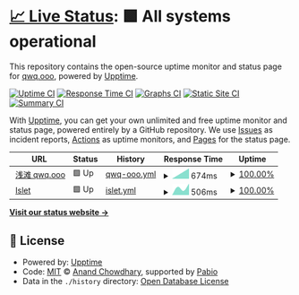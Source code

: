 # [📈 Live Status](https://qwq-ooo.github.io/upptime): <!--live status--> **🟩 All systems operational**

This repository contains the open-source uptime monitor and status page for [qwq.ooo](https://qwq-ooo.github.io/upptime), powered by [Upptime](https://github.com/upptime/upptime).

[![Uptime CI](https://github.com/qwq-ooo/upptime/workflows/Uptime%20CI/badge.svg)](https://github.com/qwq-ooo/upptime/actions?query=workflow%3A%22Uptime+CI%22)
[![Response Time CI](https://github.com/qwq-ooo/upptime/workflows/Response%20Time%20CI/badge.svg)](https://github.com/qwq-ooo/upptime/actions?query=workflow%3A%22Response+Time+CI%22)
[![Graphs CI](https://github.com/qwq-ooo/upptime/workflows/Graphs%20CI/badge.svg)](https://github.com/qwq-ooo/upptime/actions?query=workflow%3A%22Graphs+CI%22)
[![Static Site CI](https://github.com/qwq-ooo/upptime/workflows/Static%20Site%20CI/badge.svg)](https://github.com/qwq-ooo/upptime/actions?query=workflow%3A%22Static+Site+CI%22)
[![Summary CI](https://github.com/qwq-ooo/upptime/workflows/Summary%20CI/badge.svg)](https://github.com/qwq-ooo/upptime/actions?query=workflow%3A%22Summary+CI%22)

With [Upptime](https://upptime.js.org), you can get your own unlimited and free uptime monitor and status page, powered entirely by a GitHub repository. We use [Issues](https://github.com/qwq-ooo/upptime/issues) as incident reports, [Actions](https://github.com/qwq-ooo/upptime/actions) as uptime monitors, and [Pages](https://qwq-ooo.github.io/upptime) for the status page.

<!--start: status pages-->
<!-- This summary is generated by Upptime (https://github.com/upptime/upptime) -->
<!-- Do not edit this manually, your changes will be overwritten -->
<!-- prettier-ignore -->
| URL | Status | History | Response Time | Uptime |
| --- | ------ | ------- | ------------- | ------ |
| <img alt="" src="https://icons.duckduckgo.com/ip3/qwq.ooo.ico" height="13"> [浅滩 qwq.ooo](https://qwq.ooo) | 🟩 Up | [qwq-ooo.yml](https://github.com/qwq-ooo/upptime/commits/HEAD/history/qwq-ooo.yml) | <details><summary><img alt="Response time graph" src="./graphs/qwq-ooo/response-time-week.png" height="20"> 674ms</summary><br><a href="https://qwq-ooo.github.io/upptime/history/qwq-ooo"><img alt="Response time 674" src="https://img.shields.io/endpoint?url=https%3A%2F%2Fraw.githubusercontent.com%2Fqwq-ooo%2Fupptime%2FHEAD%2Fapi%2Fqwq-ooo%2Fresponse-time.json"></a><br><a href="https://qwq-ooo.github.io/upptime/history/qwq-ooo"><img alt="24-hour response time 674" src="https://img.shields.io/endpoint?url=https%3A%2F%2Fraw.githubusercontent.com%2Fqwq-ooo%2Fupptime%2FHEAD%2Fapi%2Fqwq-ooo%2Fresponse-time-day.json"></a><br><a href="https://qwq-ooo.github.io/upptime/history/qwq-ooo"><img alt="7-day response time 674" src="https://img.shields.io/endpoint?url=https%3A%2F%2Fraw.githubusercontent.com%2Fqwq-ooo%2Fupptime%2FHEAD%2Fapi%2Fqwq-ooo%2Fresponse-time-week.json"></a><br><a href="https://qwq-ooo.github.io/upptime/history/qwq-ooo"><img alt="30-day response time 674" src="https://img.shields.io/endpoint?url=https%3A%2F%2Fraw.githubusercontent.com%2Fqwq-ooo%2Fupptime%2FHEAD%2Fapi%2Fqwq-ooo%2Fresponse-time-month.json"></a><br><a href="https://qwq-ooo.github.io/upptime/history/qwq-ooo"><img alt="1-year response time 674" src="https://img.shields.io/endpoint?url=https%3A%2F%2Fraw.githubusercontent.com%2Fqwq-ooo%2Fupptime%2FHEAD%2Fapi%2Fqwq-ooo%2Fresponse-time-year.json"></a></details> | <details><summary><a href="https://qwq-ooo.github.io/upptime/history/qwq-ooo">100.00%</a></summary><a href="https://qwq-ooo.github.io/upptime/history/qwq-ooo"><img alt="All-time uptime 100.00%" src="https://img.shields.io/endpoint?url=https%3A%2F%2Fraw.githubusercontent.com%2Fqwq-ooo%2Fupptime%2FHEAD%2Fapi%2Fqwq-ooo%2Fuptime.json"></a><br><a href="https://qwq-ooo.github.io/upptime/history/qwq-ooo"><img alt="24-hour uptime 100.00%" src="https://img.shields.io/endpoint?url=https%3A%2F%2Fraw.githubusercontent.com%2Fqwq-ooo%2Fupptime%2FHEAD%2Fapi%2Fqwq-ooo%2Fuptime-day.json"></a><br><a href="https://qwq-ooo.github.io/upptime/history/qwq-ooo"><img alt="7-day uptime 100.00%" src="https://img.shields.io/endpoint?url=https%3A%2F%2Fraw.githubusercontent.com%2Fqwq-ooo%2Fupptime%2FHEAD%2Fapi%2Fqwq-ooo%2Fuptime-week.json"></a><br><a href="https://qwq-ooo.github.io/upptime/history/qwq-ooo"><img alt="30-day uptime 100.00%" src="https://img.shields.io/endpoint?url=https%3A%2F%2Fraw.githubusercontent.com%2Fqwq-ooo%2Fupptime%2FHEAD%2Fapi%2Fqwq-ooo%2Fuptime-month.json"></a><br><a href="https://qwq-ooo.github.io/upptime/history/qwq-ooo"><img alt="1-year uptime 100.00%" src="https://img.shields.io/endpoint?url=https%3A%2F%2Fraw.githubusercontent.com%2Fqwq-ooo%2Fupptime%2FHEAD%2Fapi%2Fqwq-ooo%2Fuptime-year.json"></a></details>
| <img alt="" src="https://icons.duckduckgo.com/ip3/islet.qwq.ooo.ico" height="13"> [Islet](https://islet.qwq.ooo) | 🟩 Up | [islet.yml](https://github.com/qwq-ooo/upptime/commits/HEAD/history/islet.yml) | <details><summary><img alt="Response time graph" src="./graphs/islet/response-time-week.png" height="20"> 506ms</summary><br><a href="https://qwq-ooo.github.io/upptime/history/islet"><img alt="Response time 506" src="https://img.shields.io/endpoint?url=https%3A%2F%2Fraw.githubusercontent.com%2Fqwq-ooo%2Fupptime%2FHEAD%2Fapi%2Fislet%2Fresponse-time.json"></a><br><a href="https://qwq-ooo.github.io/upptime/history/islet"><img alt="24-hour response time 506" src="https://img.shields.io/endpoint?url=https%3A%2F%2Fraw.githubusercontent.com%2Fqwq-ooo%2Fupptime%2FHEAD%2Fapi%2Fislet%2Fresponse-time-day.json"></a><br><a href="https://qwq-ooo.github.io/upptime/history/islet"><img alt="7-day response time 506" src="https://img.shields.io/endpoint?url=https%3A%2F%2Fraw.githubusercontent.com%2Fqwq-ooo%2Fupptime%2FHEAD%2Fapi%2Fislet%2Fresponse-time-week.json"></a><br><a href="https://qwq-ooo.github.io/upptime/history/islet"><img alt="30-day response time 506" src="https://img.shields.io/endpoint?url=https%3A%2F%2Fraw.githubusercontent.com%2Fqwq-ooo%2Fupptime%2FHEAD%2Fapi%2Fislet%2Fresponse-time-month.json"></a><br><a href="https://qwq-ooo.github.io/upptime/history/islet"><img alt="1-year response time 506" src="https://img.shields.io/endpoint?url=https%3A%2F%2Fraw.githubusercontent.com%2Fqwq-ooo%2Fupptime%2FHEAD%2Fapi%2Fislet%2Fresponse-time-year.json"></a></details> | <details><summary><a href="https://qwq-ooo.github.io/upptime/history/islet">100.00%</a></summary><a href="https://qwq-ooo.github.io/upptime/history/islet"><img alt="All-time uptime 100.00%" src="https://img.shields.io/endpoint?url=https%3A%2F%2Fraw.githubusercontent.com%2Fqwq-ooo%2Fupptime%2FHEAD%2Fapi%2Fislet%2Fuptime.json"></a><br><a href="https://qwq-ooo.github.io/upptime/history/islet"><img alt="24-hour uptime 100.00%" src="https://img.shields.io/endpoint?url=https%3A%2F%2Fraw.githubusercontent.com%2Fqwq-ooo%2Fupptime%2FHEAD%2Fapi%2Fislet%2Fuptime-day.json"></a><br><a href="https://qwq-ooo.github.io/upptime/history/islet"><img alt="7-day uptime 100.00%" src="https://img.shields.io/endpoint?url=https%3A%2F%2Fraw.githubusercontent.com%2Fqwq-ooo%2Fupptime%2FHEAD%2Fapi%2Fislet%2Fuptime-week.json"></a><br><a href="https://qwq-ooo.github.io/upptime/history/islet"><img alt="30-day uptime 100.00%" src="https://img.shields.io/endpoint?url=https%3A%2F%2Fraw.githubusercontent.com%2Fqwq-ooo%2Fupptime%2FHEAD%2Fapi%2Fislet%2Fuptime-month.json"></a><br><a href="https://qwq-ooo.github.io/upptime/history/islet"><img alt="1-year uptime 100.00%" src="https://img.shields.io/endpoint?url=https%3A%2F%2Fraw.githubusercontent.com%2Fqwq-ooo%2Fupptime%2FHEAD%2Fapi%2Fislet%2Fuptime-year.json"></a></details>

<!--end: status pages-->

[**Visit our status website →**](https://qwq-ooo.github.io/upptime)

## 📄 License

- Powered by: [Upptime](https://github.com/upptime/upptime)
- Code: [MIT](./LICENSE) © [Anand Chowdhary](https://anandchowdhary.com), supported by [Pabio](https://pabio.com)
- Data in the `./history` directory: [Open Database License](https://opendatacommons.org/licenses/odbl/1-0/)
